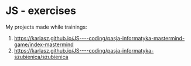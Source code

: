 # JS -  exercises

My projects made while trainings:
1. https://karlasz.github.io/JS----coding/pasja-informatyka-mastermind-game/index-mastermind 
2. https://karlasz.github.io/JS----coding/pasja-informatyka-szubienica/szubienica 
 
